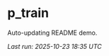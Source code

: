 # p_train

Auto-updating README demo.

<!--START_SECTION:status-->
_Last run: 2025-10-23 18:35 UTC_
<!--END_SECTION:status-->






























































































































































































































































































































































































































































































































































































































































































































































































































































































































































































































































































































































































































































































































































































































